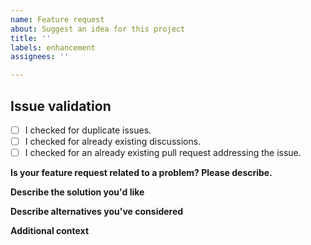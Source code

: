 ```yaml
---
name: Feature request
about: Suggest an idea for this project
title: ''
labels: enhancement
assignees: ''

---
```


## Issue validation
- [ ] I checked for duplicate issues.
- [ ] I checked for already existing discussions.
- [ ] I checked for an already existing pull request addressing the issue.

**Is your feature request related to a problem? Please describe.**
<!-- A clear and concise description of what the problem is. Ex.: "It is frustrating when [...]" or "I have to apply [...] fix every time [...]" -->

**Describe the solution you'd like**
<!-- A clear and concise description of what you want to happen. Ex.: "When [...] maybe [...] could happen." -->

**Describe alternatives you've considered**
<!-- A clear and concise description of any alternative solutions or features you've considered. -->

**Additional context**
<!-- Add any other context or screenshots about the feature request here. -->
